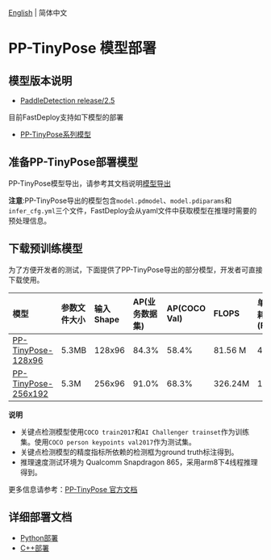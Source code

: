 [English](README.md) | 简体中文
# PP-TinyPose 模型部署

## 模型版本说明

- [PaddleDetection release/2.5](https://github.com/PaddlePaddle/PaddleDetection/tree/release/2.5)

目前FastDeploy支持如下模型的部署 

- [PP-TinyPose系列模型](https://github.com/PaddlePaddle/PaddleDetection/tree/release/2.5/configs/keypoint/tiny_pose/README.md)

## 准备PP-TinyPose部署模型

PP-TinyPose模型导出，请参考其文档说明[模型导出](https://github.com/PaddlePaddle/PaddleDetection/blob/release/2.5/deploy/EXPORT_MODEL.md)  

**注意**:PP-TinyPose导出的模型包含`model.pdmodel`、`model.pdiparams`和`infer_cfg.yml`三个文件，FastDeploy会从yaml文件中获取模型在推理时需要的预处理信息。


## 下载预训练模型

为了方便开发者的测试，下面提供了PP-TinyPose导出的部分模型，开发者可直接下载使用。

| 模型                                                               | 参数文件大小 |输入Shape |  AP(业务数据集) | AP(COCO Val) | FLOPS | 单人推理耗时 (FP32) | 单人推理耗时（FP16) |
|:---------------------------------------------------------------- |:----- |:----- | :----- | :----- | :----- | :----- | :----- |
| [PP-TinyPose-128x96](https://bj.bcebos.com/paddlehub/fastdeploy/PP_TinyPose_128x96_infer.tgz) | 5.3MB | 128x96 | 84.3% | 58.4% | 81.56 M | 4.57ms | 3.27ms |
| [PP-TinyPose-256x192](https://bj.bcebos.com/paddlehub/fastdeploy/PP_TinyPose_256x192_infer.tgz)  | 5.3M  | 256x96 | 91.0% | 68.3% | 326.24M | 14.07ms | 8.33ms |

**说明**
- 关键点检测模型使用`COCO train2017`和`AI Challenger trainset`作为训练集。使用`COCO person keypoints val2017`作为测试集。
- 关键点检测模型的精度指标所依赖的检测框为ground truth标注得到。
- 推理速度测试环境为 Qualcomm Snapdragon 865，采用arm8下4线程推理得到。

更多信息请参考：[PP-TinyPose 官方文档](https://github.com/PaddlePaddle/PaddleDetection/tree/release/2.5/configs/keypoint/tiny_pose/README.md)

## 详细部署文档

- [Python部署](python)
- [C++部署](cpp)
